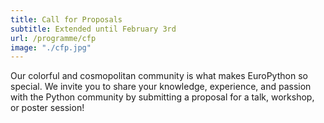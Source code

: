 ```yaml
---
title: Call for Proposals
subtitle: Extended until February 3rd
url: /programme/cfp
image: "./cfp.jpg"
---
```


Our colorful and cosmopolitan community is what makes EuroPython so special. We
invite you to share your knowledge, experience, and passion with the Python
community by submitting a proposal for a talk, workshop, or poster session!
